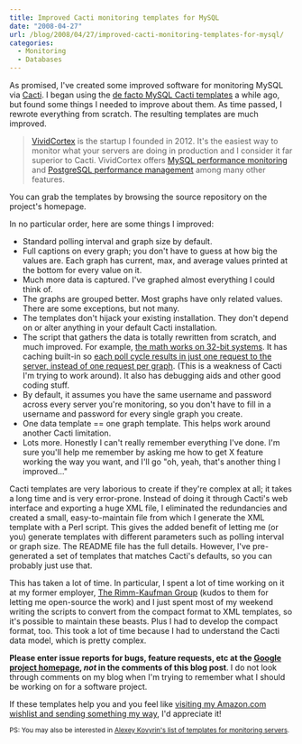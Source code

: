 ```yaml
---
title: Improved Cacti monitoring templates for MySQL
date: "2008-04-27"
url: /blog/2008/04/27/improved-cacti-monitoring-templates-for-mysql/
categories:
  - Monitoring
  - Databases
---
```


As promised, I've created some improved software for monitoring MySQL via [Cacti][1]. I began using the [de facto MySQL Cacti templates][2] a while ago, but found some things I needed to improve about them. As time passed, I rewrote everything from scratch. The resulting templates are much improved.

> [VividCortex](https://vividcortex.com/) is the startup I founded in 2012. It's the easiest way to monitor what
> your servers are doing in production and I consider it far superior to Cacti. VividCortex offers [MySQL performance
> monitoring](https://vividcortex.com/monitoring/mysql/) and [PostgreSQL
> performance management](https://vividcortex.com/monitoring/postgres/) among many
> other features.

You can grab the templates by browsing the source repository on the project's homepage.

In no particular order, here are some things I improved:

*   Standard polling interval and graph size by default.
*   Full captions on every graph; you don't have to guess at how big the values are. Each graph has current, max, and average values printed at the bottom for every value on it.
*   Much more data is captured. I've graphed almost everything I could think of.
*   The graphs are grouped better. Most graphs have only related values. There are some exceptions, but not many.
*   The templates don't hijack your existing installation. They don't depend on or alter anything in your default Cacti installation.
*   The script that gathers the data is totally rewritten from scratch, and much improved. For example, [the math works on 32-bit systems][3]. It has caching built-in so [each poll cycle results in just one request to the server, instead of one request per graph][4]. (This is a weakness of Cacti I'm trying to work around). It also has debugging aids and other good coding stuff.
*   By default, it assumes you have the same username and password across every server you're monitoring, so you don't have to fill in a username and password for every single graph you create.
*   One data template == one graph template. This helps work around another Cacti limitation.
*   Lots more. Honestly I can't really remember everything I've done. I'm sure you'll help me remember by asking me how to get X feature working the way you want, and I'll go "oh, yeah, that's another thing I improved..."

Cacti templates are very laborious to create if they're complex at all; it takes a long time and is very error-prone. Instead of doing it through Cacti's web interface and exporting a huge XML file, I eliminated the redundancies and created a small, easy-to-maintain file from which I generate the XML template with a Perl script. This gives the added benefit of letting me (or you) generate templates with different parameters such as polling interval or graph size. The README file has the full details. However, I've pre-generated a set of templates that matches Cacti's defaults, so you can probably just use that.

This has taken a lot of time. In particular, I spent a lot of time working on it at my former employer, [The Rimm-Kaufman Group][5] (kudos to them for letting me open-source the work) and I just spent most of my weekend writing the scripts to convert from the compact format to XML templates, so it's possible to maintain these beasts. Plus I had to develop the compact format, too. This took a lot of time because I had to understand the Cacti data model, which is pretty complex.

**Please enter issue reports for bugs, feature requests, etc at the [Google project homepage][6], *not* in the comments of this blog post**. I do not look through comments on my blog when I'm trying to remember what I should be working on for a software project.

If these templates help you and you feel like [visiting my Amazon.com wishlist and sending something my way][7], I'd appreciate it!

<small>PS: You may also be interested in <a href="http:/http://www.xaprb.com/blog.kovyrin.net/2007/10/06/useful-cacti-templates-to-monitor-your-servers/">Alexey Kovyrin's list of templates for monitoring servers</a>.</small>

 [1]: http://www.cacti.net/
 [2]: http://faemalia.net/mysqlUtils/
 [3]: http://www.mysqlperformanceblog.com/2007/03/27/integers-in-php-running-with-scissors-and-portability/
 [4]: http://forums.cacti.net/viewtopic.php?t=26448
 [5]: http://www.rimmkaufman.com
 [6]: http://code.google.com/p/mysql-cacti-templates/issues/list
 [7]: http://www.amazon.com/gp/registry/wishlist/LOE4ZUTKFU39
